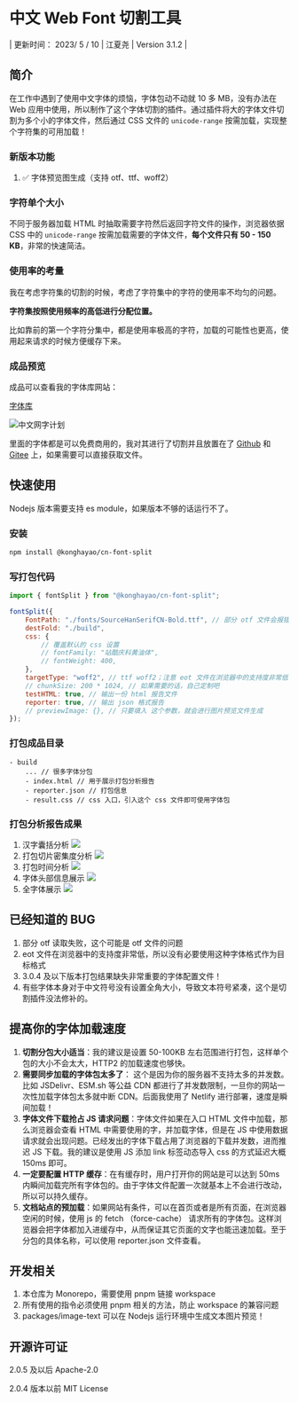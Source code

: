 # 中文 Web Font 切割工具

| 更新时间： 2023/ 5 / 10 | 江夏尧 | Version 3.1.2 |

## 简介

在工作中遇到了使用中文字体的烦恼，字体包动不动就 10 多 MB，没有办法在 Web 应用中使用，所以制作了这个字体切割的插件。通过插件将大的字体文件切割为多个小的字体文件，然后通过 CSS 文件的 `unicode-range` 按需加载，实现整个字符集的可用加载！

### 新版本功能

1. ✅ 字体预览图生成（支持 otf、ttf、woff2）

### 字符单个大小

不同于服务器加载 HTML 时抽取需要字符然后返回字符文件的操作，浏览器依据 CSS 中的 `unicode-range` 按需加载需要的字体文件，**每个文件只有 50 - 150 KB**，非常的快速简洁。

### 使用率的考量

我在考虑字符集的切割的时候，考虑了字符集中的字符的使用率不均匀的问题。

**字符集按照使用频率的高低进行分配位置。**

比如靠前的第一个字符分集中，都是使用率极高的字符，加载的可能性也更高，使用起来请求的时候方便缓存下来。

### 成品预览

成品可以查看我的字体库网站：

[字体库](https://chinese-font.netlify.app/#/home)

![中文网字计划](./assets/chinese-fonts.png)

里面的字体都是可以免费商用的，我对其进行了切割并且放置在了 [Github](https://github.com/KonghaYao/chinese-free-web-font-storage) 和 [Gitee](https://gitee.com/dongzhongzhidong/chinese-free-web-font-storage) 上，如果需要可以直接获取文件。

## 快速使用

Nodejs 版本需要支持 es module，如果版本不够的话运行不了。

### 安装

```bash
npm install @konghayao/cn-font-split
```

### 写打包代码

```js
import { fontSplit } from "@konghayao/cn-font-split";

fontSplit({
    FontPath: "./fonts/SourceHanSerifCN-Bold.ttf", // 部分 otf 文件会报错，最好使用 ttf 版本的字体
    destFold: "./build",
    css: {
        // 覆盖默认的 css 设置
        // fontFamily: "站酷庆科黄油体",
        // fontWeight: 400,
    },
    targetType: "woff2", // ttf woff2；注意 eot 文件在浏览器中的支持度非常低，所以不进行支持
    // chunkSize: 200 * 1024, // 如果需要的话，自己定制吧
    testHTML: true, // 输出一份 html 报告文件
    reporter: true, // 输出 json 格式报告
    // previewImage: {}, // 只要填入 这个参数，就会进行图片预览文件生成
});
```

### 打包成品目录

```
- build
    ... // 很多字体分包
    - index.html // 用于展示打包分析报告
    - reporter.json // 打包信息
    - result.css // css 入口，引入这个 css 文件即可使用字体包
```

### 打包分析报告成果

1. 汉字囊括分析
   ![](./assets/HanCheck.png)
2. 打包切片密集度分析
   ![](./assets/PackageSize.png)
3. 打包时间分析
   ![](./assets/Time.png)
4. 字体头部信息展示
   ![](./assets/Package_header.png)
5. 全字体展示
   ![](./assets/Slices.png)

## 已经知道的 BUG

1. 部分 otf 读取失败，这个可能是 otf 文件的问题
2. eot 文件在浏览器中的支持度非常低，所以没有必要使用这种字体格式作为目标格式
3. 3.0.4 及以下版本打包结果缺失非常重要的字体配置文件！
4. 有些字体本身对于中文符号没有设置全角大小，导致文本符号紧凑，这个是切割插件没法修补的。

## 提高你的字体加载速度

1. **切割分包大小适当**：我的建议是设置 50-100KB 左右范围进行打包，这样单个包的大小不会太大，HTTP2 的加载速度也够快。
2. **需要同步加载的字体包太多了**： 这个是因为你的服务器不支持太多的并发数。比如 JSDelivr、ESM.sh 等公益 CDN 都进行了并发数限制，一旦你的网站一次性加载字体包太多就中断 CDN。后面我使用了 Netlify 进行部署，速度是瞬间加载！
3. **字体文件下载抢占 JS 请求问题**：字体文件如果在入口 HTML 文件中加载，那么浏览器会查看 HTML 中需要使用的字，并加载字体，但是在 JS 中使用数据请求就会出现问题。已经发出的字体下载占用了浏览器的下载并发数，进而推迟 JS 下载。我的建议是使用 JS 添加 link 标签动态导入 css 的方式延迟大概 150ms 即可。
4. **一定要配置 HTTP 缓存**：在有缓存时，用户打开你的网站是可以达到 50ms 内瞬间加载完所有字体包的。由于字体文件配置一次就基本上不会进行改动，所以可以持久缓存。
5. **文档站点的预加载**：如果网站有条件，可以在首页或者是所有页面，在浏览器空闲的时候，使用 js 的 fetch （force-cache） 请求所有的字体包。这样浏览器会把字体都加入进缓存中，从而保证其它页面的文字也能迅速加载。至于分包的具体名称，可以使用 reporter.json 文件查看。

## 开发相关

1. 本仓库为 Monorepo，需要使用 pnpm 链接 workspace
2. 所有使用的指令必须使用 pnpm 相关的方法，防止 workspace 的兼容问题
3. packages/image-text 可以在 Nodejs 运行环境中生成文本图片预览！

## 开源许可证

2.0.5 及以后 Apache-2.0

2.0.4 版本以前 MIT License
